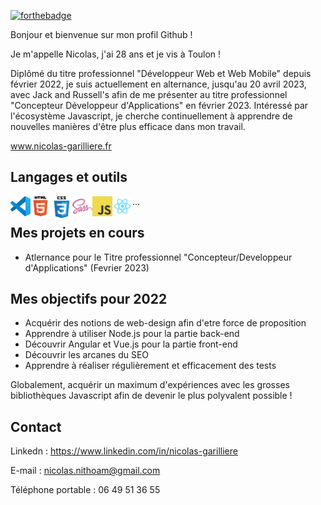 [![forthebadge](https://forthebadge.com/images/badges/built-with-love.svg)](https://forthebadge.com)

Bonjour et bienvenue sur mon profil Github ! 

Je m'appelle Nicolas, j'ai 28 ans et je vis à Toulon !

Diplômé du titre professionnel "Développeur Web et Web Mobile" depuis février 2022, je suis actuellement en alternance, jusqu'au 20 avril 2023, avec Jack and Russell's afin de me présenter au titre professionnel "Concepteur Développeur d'Applications" en février 2023.
Intéressé par l'écosystème Javascript, je cherche continuellement à apprendre de nouvelles manières d'être plus efficace dans mon travail.

www.nicolas-garilliere.fr

## Langages et outils 
<img align="left" alt="Visual Studio Code" width="32px" src="https://raw.githubusercontent.com/github/explore/80688e429a7d4ef2fca1e82350fe8e3517d3494d/topics/visual-studio-code/visual-studio-code.png" />
<img align="left" alt="HTML5" width="32px" src="https://raw.githubusercontent.com/github/explore/80688e429a7d4ef2fca1e82350fe8e3517d3494d/topics/html/html.png" />
<img align="left" alt="CSS3" width="35px" src="https://raw.githubusercontent.com/github/explore/80688e429a7d4ef2fca1e82350fe8e3517d3494d/topics/css/css.png" />
<img align="left" alt="Sass" width="32px" src="https://raw.githubusercontent.com/github/explore/80688e429a7d4ef2fca1e82350fe8e3517d3494d/topics/sass/sass.png" />
<img align="left" alt="JavaScript" width="32px" src="https://raw.githubusercontent.com/github/explore/80688e429a7d4ef2fca1e82350fe8e3517d3494d/topics/javascript/javascript.png" />
<img align="left" alt="React" width="32px" src="https://raw.githubusercontent.com/github/explore/80688e429a7d4ef2fca1e82350fe8e3517d3494d/topics/react/react.png" />

...
## Mes projets en cours

- Atlernance pour le Titre professionnel "Concepteur/Developpeur d'Applications" (Fevrier 2023)

## Mes objectifs pour 2022

- Acquérir des notions de web-design afin d'etre force de proposition
- Apprendre à utiliser Node.js pour la partie back-end
- Découvrir Angular et Vue.js pour la partie front-end
- Découvrir les arcanes du SEO
- Apprendre à réaliser régulièrement et efficacement des tests

Globalement, acquérir un maximum d'expériences avec les grosses bibliothèques Javascript afin de devenir le plus polyvalent possible !

## Contact

Linkedn : https://www.linkedin.com/in/nicolas-garilliere

E-mail : nicolas.nithoam@gmail.com

Téléphone portable : 06 49 51 36 55
